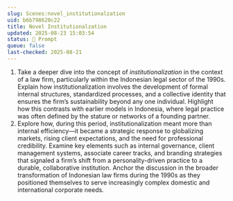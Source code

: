 ```yaml
---
slug: Scenes:novel_institutionalzation
uid: b6b798620c22
title: Novel Institutionalzation
updated: 2025-08-23 15:03:54
status: 💬 Prompt
queue: false
last-checked: 2025-08-21
---
```



1. Take a deeper dive into the concept of *institutionalization* in the context of a law firm, particularly within the Indonesian legal sector of the 1990s. Explain how institutionalization involves the development of formal internal structures, standardized processes, and a collective identity that ensures the firm’s sustainability beyond any one individual. Highlight how this contrasts with earlier models in Indonesia, where legal practice was often defined by the stature or networks of a founding partner.
3. Explore how, during this period, institutionalization meant more than internal efficiency—it became a strategic response to globalizing markets, rising client expectations, and the need for professional credibility. Examine key elements such as internal governance, client management systems, associate career tracks, and branding strategies that signaled a firm’s shift from a personality-driven practice to a durable, collaborative institution. Anchor the discussion in the broader transformation of Indonesian law firms during the 1990s as they positioned themselves to serve increasingly complex domestic and international corporate needs.

